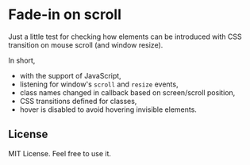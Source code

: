 # Fade-in on scroll

Just a little test for checking how elements can be introduced with CSS transition on mouse scroll (and window resize).

In short,

- with the support of JavaScript,
- listening for window's `scroll` and `resize` events,
- class names changed in callback based on screen/scroll position,
- CSS transitions defined for classes,
- hover is disabled to avoid hovering invisible elements.

## License

MIT License.
Feel free to use it.
